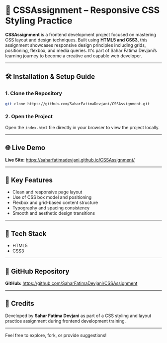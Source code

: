 # 🎨 CSSAssignment – Responsive CSS Styling Practice

**CSSAssignment** is a frontend development project focused on mastering CSS layout and design techniques. Built using **HTML5 and CSS3**, this assignment showcases responsive design principles including grids, positioning, flexbox, and media queries. It's part of Sahar Fatima Devjani’s learning journey to become a creative and capable web developer.

---

## 🛠️ Installation & Setup Guide

### 1. Clone the Repository

```bash
git clone https://github.com/SaharFatimaDevjani/CSSAssignment.git
```

### 2. Open the Project

Open the `index.html` file directly in your browser to view the project locally.

---

## 🌐 Live Demo

**Live Site:** https://saharfatimadevjani.github.io/CSSAssignment/

---

## 🚀 Key Features

- Clean and responsive page layout  
- Use of CSS box model and positioning  
- Flexbox and grid-based content structure  
- Typography and spacing consistency  
- Smooth and aesthetic design transitions

---

## 📌 Tech Stack

- HTML5  
- CSS3  

---

## 🔗 GitHub Repository

**GitHub:** https://github.com/SaharFatimaDevjani/CSSAssignment

---

## 🙏 Credits

Developed by **Sahar Fatima Devjani** as part of a CSS styling and layout practice assignment during frontend development training.

---

Feel free to explore, fork, or provide suggestions!
